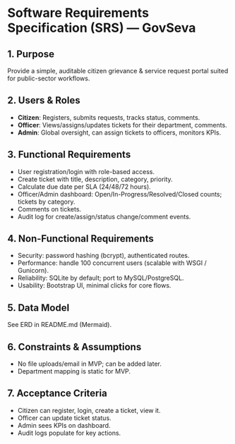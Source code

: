 # Software Requirements Specification (SRS) — GovSeva

## 1. Purpose
Provide a simple, auditable citizen grievance & service request portal suited for public-sector workflows.

## 2. Users & Roles
- **Citizen**: Registers, submits requests, tracks status, comments.
- **Officer**: Views/assigns/updates tickets for their department, comments.
- **Admin**: Global oversight, can assign tickets to officers, monitors KPIs.

## 3. Functional Requirements
- User registration/login with role-based access.
- Create ticket with title, description, category, priority.
- Calculate due date per SLA (24/48/72 hours).
- Officer/Admin dashboard: Open/In-Progress/Resolved/Closed counts; tickets by category.
- Comments on tickets.
- Audit log for create/assign/status change/comment events.

## 4. Non-Functional Requirements
- Security: password hashing (bcrypt), authenticated routes.
- Performance: handle 100 concurrent users (scalable with WSGI / Gunicorn).
- Reliability: SQLite by default; port to MySQL/PostgreSQL.
- Usability: Bootstrap UI, minimal clicks for core flows.

## 5. Data Model
See ERD in README.md (Mermaid).

## 6. Constraints & Assumptions
- No file uploads/email in MVP; can be added later.
- Department mapping is static for MVP.

## 7. Acceptance Criteria
- Citizen can register, login, create a ticket, view it.
- Officer can update ticket status.
- Admin sees KPIs on dashboard.
- Audit logs populate for key actions.
